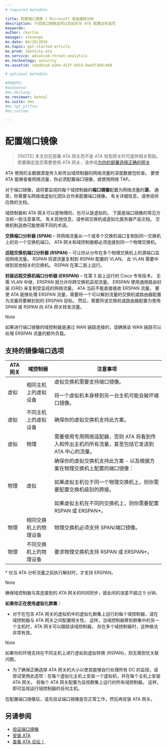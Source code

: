```yaml
---
# required metadata

title: 配置端口镜像 | Microsoft 高级威胁分析
description: 介绍端口镜像选项以及如何为 ATA 配置这些选项
keywords:
author: rkarlin
manager: stevenpo
ms.date: 04/28/2016
ms.topic: get-started-article
ms.prod: identity-ata
ms.service: advanced-threat-analytics
ms.technology: security
ms.assetid: cdaddca3-e26e-4137-b553-8ed3f389c460

# optional metadata

#ROBOTS:
#audience:
#ms.devlang:
ms.reviewer: bennyl
ms.suite: ems
#ms.tgt_pltfrm:
#ms.custom:

---
```


# 配置端口镜像
> [!NOTE] 本文仅在部署 ATA 网关而不是 ATA 轻型网关时可提供相关帮助。 若要确定是否需要使用 ATA 网关，请参阅[为你的部署选择正确的网关](/advanced-threat-analytics/plan-design/ata-capacity-planning#Choosing-the-right-gateway-type-for-your-deployment)
 
ATA 使用的主数据源是传入和传出域控制器的网络流量的深度数据包检查。 要使 ATA 能够查看网络流量，你必须配置端口镜像，或使用网络 TAP。

对于端口镜像，请将要监视的每个域控制器的**端口镜像**配置为网络流量的**源**。 通常，你需要与网络或虚拟化团队合作来配置端口镜像。
有关详细信息，请参阅供应商的文档。

域控制器和 ATA 网关可以是物理的，也可以是虚拟的。 下面是端口镜像的常见方法和一些注意事项。 有关其他信息，请参阅交换机或虚拟化服务器产品文档。 交换机制造商可能使用不同的术语。

**交换端口分析器 (SPAN)** – 将网络流量从一个或多个交换机端口复制到同一交换机上的另一个交换机端口。 ATA 网关和域控制器都必须连接到同一个物理交换机。

**远程交换机端口分析器 (RSPAN)** – 可让你从分布在多个物理交换机上的源端口监视网络流量。 RSPAN 将源流量复制到 RSPAN 配置的 VLAN。 此 VLAN 需要中继到其他相关的交换机。 RSPAN 在第二层上运行。

**封装远程交换机端口分析器 (ERSPAN)** – 在第 3 层上运行的 Cisco 专有技术。 无需 VLAN 中继，ERSPAN 就允许你跨交换机监视流量。 ERSPAN 使用通用路由封装 (GRE) 来复制受监视的网络流量。 ATA 当前不能直接接收 ERSPAN 流量。 要使 ATA 能够处理 ERSPAN 流量，需要将一个可以解封流量的交换机或路由器配置为流量将要解封到的 ERSPAN 目标。 然后，需要将该交换机或路由器配置为使用 SPAN 或 RSPAN 向 ATA 网关转发流量。

> [!NOTE]
> 如果进行端口镜像的域控制器是通过 WAN 链路连接的，请确保该 WAN 链路可以处理 ERSPAN 流量的额外负载。

## 支持的镜像端口选项

|ATA 网关|域控制器|注意事项|
|---------------|---------------------|------------------|
|虚拟|相同主机上的虚拟设备|虚拟交换机需要支持端口镜像。<br /><br />将一个虚拟机本身移到另一台主机可能会破坏端口镜像。|
|虚拟|不同主机上的虚拟设备|确保你的虚拟交换机支持此方案。|
|虚拟|物理|需要使用专用网络适配器，否则 ATA 将看到传入和传出主机的所有流量，甚至包括它发送到 ATA 中心的流量。|
|物理|虚拟|确保你的虚拟交换机支持此方案 - 以及根据方案在物理交换机上配置的端口镜像：<br /><br />如果虚拟主机位于同一个物理交换机上，则你需要配置交换机级别的跨接。<br /><br />如果虚拟主机在不同的交换机上，则你需要配置 RSPAN 或 ERSPAN&#42;。|
|物理|相同交换机上的物理设备|物理交换机必须支持 SPAN/端口镜像。|
|物理|不同交换机上的物理设备|要求物理交换机支持 RSPAN 或 ERSPAN&#42;。|
&#42; 仅当 ATA 分析流量之前执行解封时，才支持 ERSPAN。

> [!NOTE]
> 确保域控制器与其连接到的 ATA 网关的时间同步，彼此间的误差不超过 5 分钟。

**如果你正在使用虚拟化群集：**

-   对于在包含 ATA 网关的虚拟机中的虚拟化群集上运行的每个域控制器，请在域控制器与 ATA 网关之间配置相关性。 这样，当域控制器移到群集中的另一个主机时，ATA 网关可以跟踪该域控制器。 存在多个域控制器时，这种做法非常有效。
> [!NOTE]
> 如果你的环境支持在不同主机上进行虚拟到虚拟转换 (RSPAN)，则无需担忧关联问题。
> 
-   为了确保正确选择 ATA 网关的大小以使其能够自行处理所有 DC 的监视，请尝试使用此选项：在每个虚拟化主机上安装一个虚拟机，并在每个主机上安装 ATA 网关。 将每个 ATA 网关配置为监视群集上运行的所有域控制器。 这样，即可监视运行域控制器的任何主机。

在配置端口镜像后，请先验证端口镜像是否正常工作，然后再安装 ATA 网关。

## 另请参阅
- [验证端口镜像](validate-port-mirroring.md)
- [安装 ATA](install-ata.md)
- [查看 ATA 论坛！](https://social.technet.microsoft.com/Forums/security/en-US/home?forum=mata)


<!--HONumber=May16_HO1-->


